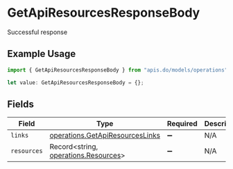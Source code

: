 # GetApiResourcesResponseBody

Successful response

## Example Usage

```typescript
import { GetApiResourcesResponseBody } from "apis.do/models/operations";

let value: GetApiResourcesResponseBody = {};
```

## Fields

| Field                                                                              | Type                                                                               | Required                                                                           | Description                                                                        |
| ---------------------------------------------------------------------------------- | ---------------------------------------------------------------------------------- | ---------------------------------------------------------------------------------- | ---------------------------------------------------------------------------------- |
| `links`                                                                            | [operations.GetApiResourcesLinks](../../models/operations/getapiresourceslinks.md) | :heavy_minus_sign:                                                                 | N/A                                                                                |
| `resources`                                                                        | Record<string, [operations.Resources](../../models/operations/resources.md)>       | :heavy_minus_sign:                                                                 | N/A                                                                                |